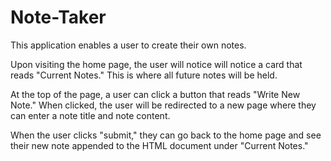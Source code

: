 # Note-Taker

This application enables a user to create their own notes.

Upon visiting the home page, the user will notice will notice a card that reads "Current Notes." This is where all future notes will be held.

At the top of the page, a user can click a button that reads "Write New Note." When clicked, the user will be redirected to a new page where they can enter a note title and note content.

When the user clicks "submit," they can go back to the home page and see their new note appended to the HTML document under "Current Notes."